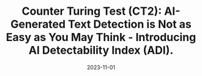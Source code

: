 ---
title: "Counter Turing Test (CT2): AI-Generated Text Detection is Not as Easy as
You May Think - Introducing AI Detectability Index (ADI)."
collection: submission
permalink: /publication/2022-11-01-paper-title-number-3
excerpt: 'Megha Chakraborty, <i><b>S.M Towhidul Islam Tonmoy</b></i>, S M Mehedi Zaman, Shreya Gautam, Tanay
Kumar, Krish Sharma, Niyar R Barman, Chandan Gupta, Vinija Jain, Aman Chadha, Amit P. Sheth,
Amitava Das'
date: 2023-11-01
venue: 'EMNLP'
---